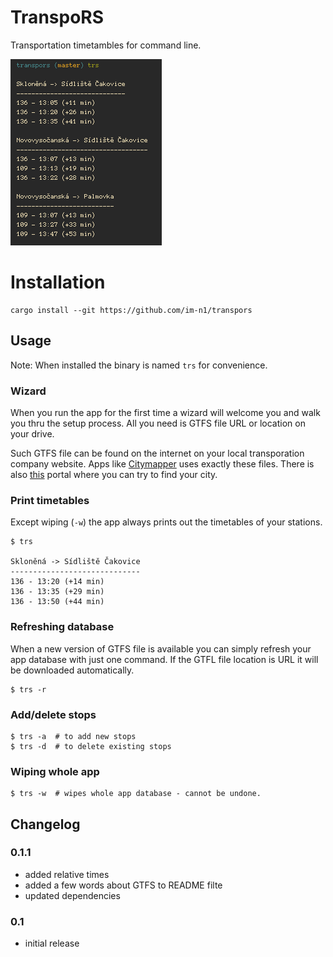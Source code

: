 # TranspoRS

Transportation timetambles for command line.

![example](./assets/example.png)

# Installation

```
cargo install --git https://github.com/im-n1/transpors
```

## Usage

Note: When installed the binary is named `trs` for convenience.

### Wizard

When you run the app for the first time a wizard will welcome you and
walk you thru the setup process. All you need is GTFS file URL or location
on your drive.

Such GTFS file can be found on the internet on your local transporation company
website. Apps like [Citymapper](https://citymapper.com/) uses exactly these
files. There is also [this](https://transitfeeds.com/) portal where you can try
to find your city.

### Print timetables

Except wiping (`-w`) the app always prints out the timetables of your stations.

```
$ trs

Skloněná -> Sídliště Čakovice
-----------------------------
136 - 13:20 (+14 min)
136 - 13:35 (+29 min)
136 - 13:50 (+44 min)
```

### Refreshing database

When a new version of GTFS file is available you can simply refresh your app database
with just one command. If the GTFL file location is URL it will be downloaded automatically.

```
$ trs -r
```

### Add/delete stops

```
$ trs -a  # to add new stops
$ trs -d  # to delete existing stops
```

### Wiping whole app

```
$ trs -w  # wipes whole app database - cannot be undone.
```

## Changelog

### 0.1.1

- added relative times
- added a few words about GTFS to README filte
- updated dependencies

### 0.1

- initial release
